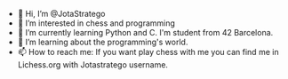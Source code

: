 - 👋 Hi, I’m @JotaStratego
- 👀 I’m interested in chess and programming
- 🌱 I’m currently learning Python and C. I'm student from 42 Barcelona. 
- 💞️ I’m learning about the programming's world. 
- 📫 How to reach me: If you want play chess with me you can find me in Lichess.org with Jotastratego username. 

<!---
JotaStratego/JotaStratego is a ✨ special ✨ repository because its `README.md` (this file) appears on your GitHub profile.
You can click the Preview link to take a look at your changes.
--->
